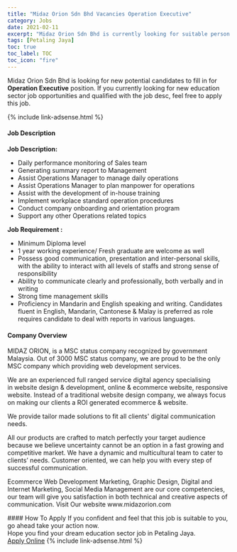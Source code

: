 ```yaml
---
title: "Midaz Orion Sdn Bhd Vacancies Operation Executive" 
category: Jobs 
date: 2021-02-11 
excerpt: "Midaz Orion Sdn Bhd is currently looking for suitable person to fill in the Operation Executive which positioned at Petaling Jaya" 
tags: [Petaling Jaya] 
toc: true 
toc_label: TOC 
toc_icon: "fire" 
--- 
```


<p>Midaz Orion Sdn Bhd is looking for new potential candidates to fill in for <b>Operation Executive</b> position. If you currently looking for new education sector job opportunities and qualified with the job desc, feel free to apply this job.
</p>{% include link-adsense.html %} 
 <div><div><h4>Job Description</h4></div><div><div><span><div><p><strong>Job Description:</strong></p><ul><li>Daily performance monitoring of Sales team</li><li>Generating summary report to Management</li><li>Assist Operations Manager to manage daily operations</li><li>Assist Operations Manager to plan manpower for operations</li><li>Assist with the development of in-house training</li><li>Implement workplace standard operation procedures</li><li>Conduct company onboarding and orientation program</li><li>Support any other Operations related topics</li></ul><p><strong>Job Requirement :</strong></p><ul><li>Minimum Diploma level</li><li>1 year working experience/ Fresh graduate are welcome as well</li><li>Possess good communication, presentation and inter-personal skills, with the ability to interact with all levels of staffs and strong sense of responsibility</li><li>Ability to communicate clearly and professionally, both verbally and in writing</li><li>Strong time management skills</li><li>Proficiency in Mandarin and English speaking and writing. Candidates fluent in English, Mandarin, Cantonese &amp; Malay is preferred as role requires candidate to deal with reports in various languages.&#160;</li></ul></div></span></div></div></div> 
<div><div><h4>Company Overview</h4></div><div><div><span><div><p>MIDAZ ORION,&#160;is a MSC status company recognized by government Malaysia. Out of 3000 MSC status company, we are proud to be the only MSC company which providing web development services.</p><p>We are an&#160;experienced full ranged service digital agency specialising in&#160;website design &amp; development, online &amp; ecommerce website, responsive website. Instead of a traditional website design company, we always focus on making our clients a ROI generated ecommerce &amp; website.</p><p>We provide tailor made solutions to fit all clients' digital communication needs.</p><p>All our products are crafted to match perfectly your target audience because we believe uncertainty cannot be an option in a fast growing and competitive market. We have a dynamic and multicultural team to cater to clients&#8217; needs.&#160;Customer oriented, we can help you with every step of successful communication.</p><p>Ecommerce Web Development Marketing, Graphic Design, Digital&#160;and Internet Marketing,&#160;Social Media Management are our core competencies, our team will give you satisfaction in both technical and creative aspects of communication. Visit Our website www.midazorion.com</p></div></span></div></div></div> 
#### How To Apply 
If you confident and feel that this job is suitable to you, go ahead take your action now. <br/> 
Hope you find your dream education sector job in Petaling Jaya. <br/> 
<a href="https://www.jobstreet.com.my/en/job/operation-executive-4481027?jobId=jobstreet-my-job-4481027" class="btn btn--info" target="_blank" rel="nofollow noopenner">Apply Online</a> 
{% include link-adsense.html %} 